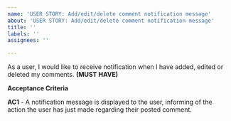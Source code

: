 ```yaml
---
name: 'USER STORY: Add/edit/delete comment notification message'
about: 'USER STORY: Add/edit/delete comment notification message'
title: ''
labels: ''
assignees: ''

---
```


As a user, I would like to receive notification when I have added, edited or deleted my comments. **(MUST HAVE)**

**Acceptance Criteria**

**AC1** - A notification message is displayed to the user, informing of the action the user has just made regarding their posted comment.
